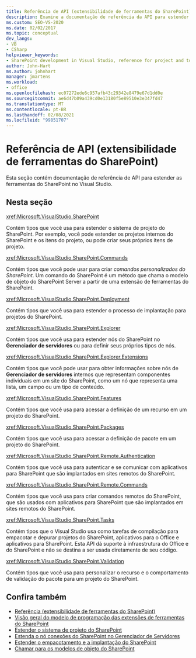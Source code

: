 ```yaml
---
title: Referência de API (extensibilidade de ferramentas do SharePoint) | Microsoft Docs
description: Examine a documentação de referência da API para estender as ferramentas do SharePoint no Visual Studio. Consulte uma lista de namespaces relacionados, como Microsoft. VisualStudio. SharePoint.
ms.custom: SEO-VS-2020
ms.date: 02/02/2017
ms.topic: conceptual
dev_langs:
- VB
- CSharp
helpviewer_keywords:
- SharePoint development in Visual Studio, reference for project and tools extensibility
author: John-Hart
ms.author: johnhart
manager: jmartens
ms.workload:
- office
ms.openlocfilehash: ec07272ede6c957afb43c29342e8479e67d1dd0e
ms.sourcegitcommit: ae6d47b09a439cd0e13180f5e89510e3e347fd47
ms.translationtype: MT
ms.contentlocale: pt-BR
ms.lasthandoff: 02/08/2021
ms.locfileid: "99851707"
---
```

# <a name="api-reference-sharepoint-tools-extensibility"></a>Referência de API (extensibilidade de ferramentas do SharePoint)
  Esta seção contém documentação de referência de API para estender as ferramentas do SharePoint no Visual Studio.

## <a name="in-this-section"></a>Nesta seção
 <xref:Microsoft.VisualStudio.SharePoint>

 Contém tipos que você usa para estender o sistema de projeto do SharePoint. Por exemplo, você pode estender os projetos internos do SharePoint e os itens do projeto, ou pode criar seus próprios itens de projeto.

 <xref:Microsoft.VisualStudio.SharePoint.Commands>

 Contém tipos que você pode usar para criar *comandos personalizados do SharePoint*. Um comando do SharePoint é um método que chama o modelo de objeto do SharePoint Server a partir de uma extensão de ferramentas do SharePoint.

 <xref:Microsoft.VisualStudio.SharePoint.Deployment>

 Contém tipos que você usa para estender o processo de implantação para projetos do SharePoint.

 <xref:Microsoft.VisualStudio.SharePoint.Explorer>

 Contém tipos que você usa para estender nós do SharePoint no **Gerenciador de servidores** ou para definir seus próprios tipos de nós.

 <xref:Microsoft.VisualStudio.SharePoint.Explorer.Extensions>

 Contém tipos que você pode usar para obter informações sobre nós de **Gerenciador de servidores** internos que representam componentes individuais em um site do SharePoint, como um nó que representa uma lista, um campo ou um tipo de conteúdo.

 <xref:Microsoft.VisualStudio.SharePoint.Features>

 Contém tipos que você usa para acessar a definição de um recurso em um projeto do SharePoint.

 <xref:Microsoft.VisualStudio.SharePoint.Packages>

 Contém tipos que você usa para acessar a definição de pacote em um projeto do SharePoint.

 <xref:Microsoft.VisualStudio.SharePoint.Remote.Authentication>

 Contém tipos que você usa para autenticar e se comunicar com aplicativos para SharePoint que são implantados em sites remotos do SharePoint.

 <xref:Microsoft.VisualStudio.SharePoint.Remote.Commands>

 Contém tipos que você usa para criar comandos remotos do SharePoint, que são usados com aplicativos para SharePoint que são implantados em sites remotos do SharePoint.

 <xref:Microsoft.VisualStudio.SharePoint.Tasks>

 Contém tipos que o Visual Studio usa como tarefas de compilação para empacotar e depurar projetos do SharePoint, aplicativos para o Office e aplicativos para SharePoint. Esta API dá suporte à infraestrutura do Office e do SharePoint e não se destina a ser usada diretamente de seu código.

 <xref:Microsoft.VisualStudio.SharePoint.Validation>

 Contém tipos que você usa para personalizar o recurso e o comportamento de validação do pacote para um projeto do SharePoint.

## <a name="see-also"></a>Confira também
- [Referência &#40;extensibilidade de ferramentas do SharePoint&#41;](../sharepoint/reference-sharepoint-tools-extensibility.md)
- [Visão geral do modelo de programação das extensões de ferramentas do SharePoint](../sharepoint/overview-of-the-programming-model-of-sharepoint-tools-extensions.md)
- [Estender o sistema de projeto do SharePoint](../sharepoint/extending-the-sharepoint-project-system.md)
- [Estenda o nó conexões do SharePoint no Gerenciador de Servidores](../sharepoint/extending-the-sharepoint-connections-node-in-server-explorer.md)
- [Estender o empacotamento e a implantação do SharePoint](../sharepoint/extending-sharepoint-packaging-and-deployment.md)
- [Chamar para os modelos de objeto do SharePoint](../sharepoint/calling-into-the-sharepoint-object-models.md)
